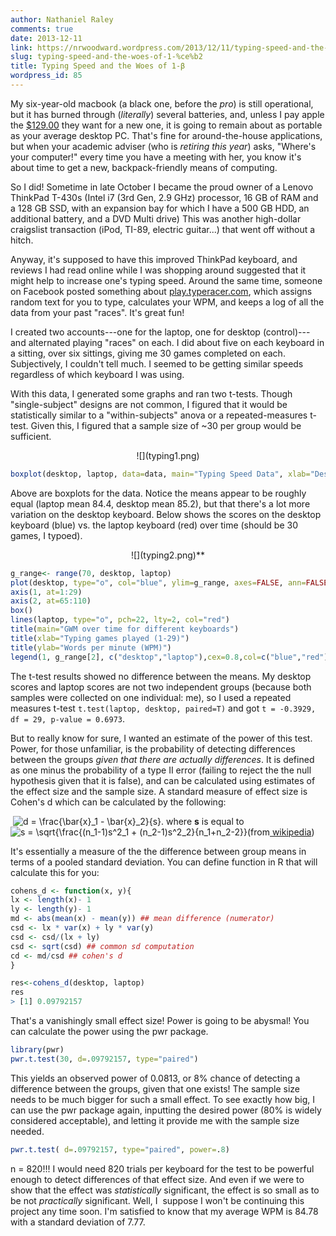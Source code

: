 ```yaml
---
author: Nathaniel Raley
comments: true
date: 2013-12-11
link: https://nrwoodward.wordpress.com/2013/12/11/typing-speed-and-the-woes-of-1-%ce%b2/
slug: typing-speed-and-the-woes-of-1-%ce%b2
title: Typing Speed and the Woes of 1-β
wordpress_id: 85
---
```


My six-year-old macbook (a black one, before the _pro_) is still operational, but it has burned through (_literally_) several batteries, and, unless I pay apple the [$129.00](http://store.apple.com/us/product/MA561LL/A/rechargeable-battery-13-inch-macbook-white) they want for a new one, it is going to remain about as portable as your average desktop PC. That's fine for around-the-house applications, but when your academic adviser (who is _retiring this year_) asks, "Where's your computer!" every time you have a meeting with her, you know it's about time to get a new, backpack-friendly means of computing.  
  
So I did! Sometime in late October I became the proud owner of a Lenovo ThinkPad T-430s (Intel i7 (3rd Gen, 2.9 GHz) processor, 16 GB of RAM and a 128 GB SSD, with an expansion bay for which I have a 500 GB HDD, an additional battery, and a DVD Multi drive) This was another high-dollar craigslist transaction (iPod, TI-89, electric guitar...) that went off without a hitch.  
  
Anyway, it's supposed to have this improved ThinkPad keyboard, and reviews I had read online while I was shopping around suggested that it might help to increase one's typing speed. Around the same time, someone on Facebook posted something about [play.typeracer.com](http://play.typeracer.com/), which assigns random text for you to type, calculates your WPM, and keeps a log of all the data from your past "races". It's great fun!  
  
I created two accounts---one for the laptop, one for desktop (control)---and alternated playing "races" on each. I did about five on each keyboard in a sitting, over six sittings, giving me 30 games completed on each.  
Subjectively, I couldn't tell much. I seemed to be getting similar speeds regardless of which keyboard I was using.  
  
With this data, I generated some graphs and ran two t-tests. Though "single-subject" designs are not common, I figured that it would be statistically similar to a "within-subjects" anova or a repeated-measures t-test. Given this, I figured that a sample size of ~30 per group would be sufficient. 

<center>
![](typing1.png)  
</center>

```R
boxplot(desktop, laptop, data=data, main="Typing Speed Data", xlab="Desktop (left) vs. Laptop (right)", ylab="Words per Minute (GPM)", col="lightblue")
```

Above are boxplots for the data. Notice the means appear to be roughly equal (laptop mean 84.4, desktop mean 85.2), but that there's a lot more variation on the desktop keyboard. Below shows the scores on the desktop keyboard (blue) vs. the laptop keyboard (red) over time (should be 30 games, I typoed).  
  
<center>
![](typing2.png)**  
</center> 
  
```R
g_range<- range(70, desktop, laptop)  
plot(desktop, type="o", col="blue", ylim=g_range, axes=FALSE, ann=FALSE)  
axis(1, at=1:29)  
axis(2, at=65:110)  
box()  
lines(laptop, type="o", pch=22, lty=2, col="red")  
title(main="GWM over time for different keyboards")  
title(xlab="Typing games played (1-29)")  
title(ylab="Words per minute (WPM)")  
legend(1, g_range[2], c("desktop","laptop"),cex=0.8,col=c("blue","red"),pch=21:22, lty=1:2);</blockquote>
```

The t-test results showed no difference between the means. My desktop scores and laptop scores are not two independent groups (because both samples were collected on one individual: me), so I used a repeated measures t-test `t.test(laptop, desktop, paired=T)` and got `t = -0.3929, df = 29, p-value = 0.6973`.
  
But to really know for sure, I wanted an estimate of the power of this test. Power, for those unfamiliar, is the probability of detecting differences between the groups _given that there are actually differences_. It is defined as one minus the probability of a type II error (failing to reject the the null hypothesis given that it is false), and can be calculated using estimates of the effect size and the sample size. A standard measure of effect size is Cohen's d which can be calculated by the following:  
  
 ![d = \frac{\bar{x}_1 - \bar{x}_2}{s}.](https://upload.wikimedia.org/math/2/0/4/2045806e02033c842754c503c467d1ad.png) where **s** is equal to ![s = \sqrt{\frac{(n_1-1)s^2_1 + (n_2-1)s^2_2}{n_1+n_2-2}}](https://upload.wikimedia.org/math/3/f/5/3f50622dfd31584dcbe0e2c39b600b62.png)(from[ wikipedia](https://en.wikipedia.org/wiki/Effect_size#Cohen.27s_d))  
  
  
It's essentially a measure of the the difference between group means in terms of a pooled standard deviation. You can define function in R that will calculate this for you:  

```R
cohens_d <- function(x, y){
lx <- length(x)- 1
ly <- length(y)- 1
md <- abs(mean(x) - mean(y)) ## mean difference (numerator)
csd <- lx * var(x) + ly * var(y)
csd <- csd/(lx + ly)
csd <- sqrt(csd) ## common sd computation
cd <- md/csd ## cohen's d
}
``` 

```R
res<-cohens_d(desktop, laptop)
res
> [1] 0.09792157
```

  
That's a vanishingly small effect size! Power is going to be abysmal! You can calculate the power using the pwr package.  


```R
library(pwr)
pwr.t.test(30, d=.09792157, type="paired")
```

This yields an observed power of 0.0813, or 8% chance of detecting a difference between the groups, given that one exists! The sample size needs to be much bigger for such a small effect. To see exactly how big, I can use the pwr package again, inputting the desired power (80% is widely considered acceptable), and letting it provide me with the sample size needed.  


```R
pwr.t.test( d=.09792157, type="paired", power=.8)
```

  
n = 820!!! I would need 820 trials per keyboard for the test to be powerful enough to detect differences of that effect size. And even if we were to show that the effect was *statistically* significant, the effect is so small as to be not *practically* significant. Well, I  suppose I won't be continuing this project any time soon. I'm satisfied to know that my average WPM is 84.78 with a standard deviation of 7.77.
